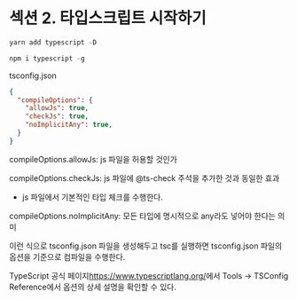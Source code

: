 # 섹션 2. 타입스크립트 시작하기

```ts
yarn add typescript -D

npm i typescript -g
```

tsconfig.json

```json
{
  "compileOptions": {
    "allowJs": true,
    "checkJs": true,
    "noImplicitAny": true,
  }
}
```

compileOptions.allowJs: js 파일을 허용할 것인가

compileOptions.checkJs: js 파일에 @ts-check 주석을 추가한 것과 동일한 효과
- js 파일에서 기본적인 타입 체크를 수행한다.

compileOptions.noImplicitAny: 모든 타입에 명시적으로 any라도 넣어야 한다는 의미

이런 식으로 tsconfig.json 파일을 생성해두고 tsc를 실행하면 tsconfig.json 파일의 옵션을 기준으로 컴파일을 수행한다.

TypeScript 공식 페이지<https://www.typescriptlang.org/>에서 Tools -> TSConfig Reference에서 옵션의 상세 설명을 확인할 수 있다.
